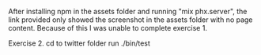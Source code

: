 After installing npm in the assets folder and running "mix phx.server", the link provided only showed the screenshot in the assets folder with no page content. Because of
this I was unable to complete exercise 1.

Exercise 2.
cd to twitter folder
run ./bin/test